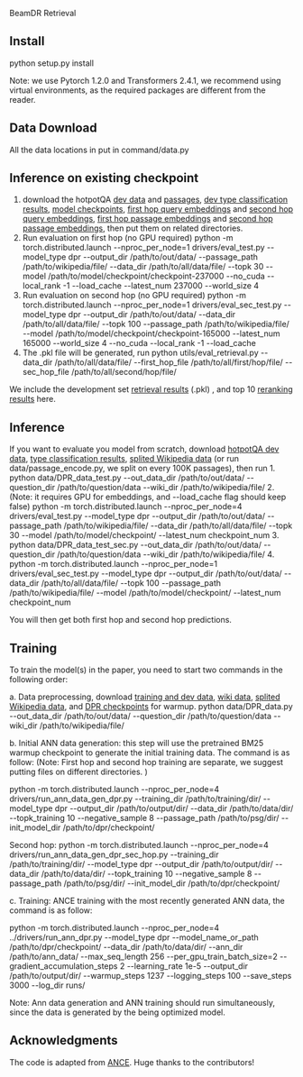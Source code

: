 

BeamDR Retrieval

## Install

python setup.py install

Note: we use Pytorch 1.2.0 and Transformers 2.4.1, we recommend using virtual environments, as the required packages are different from the reader. 


## Data Download
All the data locations in put in command/data.py

## Inference on existing checkpoint

1. download the hotpotQA [dev data](https://www.dropbox.com/s/qrr15hgnw2uta15/eval_data.tar.gz?dl=0) and [passages](https://www.dropbox.com/s/q37b3cuaom0pq5k/ori_data.tar.gz?dl=0), [dev type classification results](https://www.dropbox.com/s/5o6x54bg6js39uk/dev_type_results.pkl?dl=0), [model checkpoints](https://www.dropbox.com/s/w9y50yiqnvie148/beamdr_checkpoint.tar.gz?dl=0), [first hop query embeddings](https://www.dropbox.com/s/p9yvyish12jqtat/first_dev_query_embs.tar.gz?dl=0) and [second hop query embeddings](https://www.dropbox.com/s/9c30od4pwiznrbb/sec_dev_query_embs.tar.gz?dl=0), [first hop passage embeddings](https://www.dropbox.com/s/mx5xe06d64gkrdn/first_hop_passage.tar.gz?dl=0) and [second hop passage embeddings](https://www.dropbox.com/s/c37l0nwnvbla3vt/sec_hop_passage.tar.gz?dl=0), then put them on related directories. 
2. Run evaluation on first hop (no GPU required)
        python -m torch.distributed.launch --nproc_per_node=1 drivers/eval_test.py --model_type dpr --output_dir /path/to/out/data/  --passage_path /path/to/wikipedia/file/ --data_dir /path/to/all/data/file/ --topk 30 --model /path/to/model/checkpoint/checkpoint-237000 --no_cuda --local_rank -1 --load_cache --latest_num 237000 --world_size 4
3. Run evaluation on second hop (no GPU required)
        python -m torch.distributed.launch --nproc_per_node=1 drivers/eval_sec_test.py  --model_type dpr --output_dir /path/to/out/data/ --data_dir /path/to/all/data/file/ --topk 100  --passage_path /path/to/wikipedia/file/ --model /path/to/model/checkpoint/checkpoint-165000 --latest_num 165000 --world_size 4 --no_cuda --local_rank -1 --load_cache
4. The .pkl file will be generated, run 
        python utils/eval_retrieval.py --data_dir /path/to/all/data/file/ --first_hop_file /path/to/all/first/hop/file/ --sec_hop_file /path/to/all/second/hop/file/

We include the development set [retrieval results](https://www.dropbox.com/s/78ob16em28ayc82/dev_retrieval_results.tar.gz?dl=0) (.pkl) , and top 10 [reranking results](https://www.dropbox.com/s/dd4yx2ten03gffp/dev_rerank_top10.pkl?dl=0) here. 

## Inference 

If you want to evaluate you model from scratch, download [hotpotQA dev data](https://www.dropbox.com/s/q37b3cuaom0pq5k/ori_data.tar.gz?dl=0), [type classification results](https://www.dropbox.com/s/5o6x54bg6js39uk/dev_type_results.pkl?dl=0), [splited Wikipedia data](https://www.dropbox.com/s/88gllfnt8xmuwo7/passages.zip?dl=0) (or run data/passage_encode.py, we split on every 100K passages), then run 
        1. python data/DPR_data_test.py --out_data_dir /path/to/out/data/ --question_dir /path/to/question/data --wiki_dir /path/to/wikipedia/file/
        2. (Note: it requires GPU for embeddings, and --load_cache flag should keep false) python -m torch.distributed.launch --nproc_per_node=4 drivers/eval_test.py --model_type dpr --output_dir /path/to/out/data/  --passage_path /path/to/wikipedia/file/ --data_dir /path/to/all/data/file/ --topk 30 --model /path/to/model/checkpoint/  --latest_num checkpoint_num 
        3. python data/DPR_data_test_sec.py --out_data_dir /path/to/out/data/ --question_dir /path/to/question/data --wiki_dir /path/to/wikipedia/file/
        4. python -m torch.distributed.launch --nproc_per_node=1 drivers/eval_sec_test.py  --model_type dpr --output_dir /path/to/out/data/ --data_dir /path/to/all/data/file/ --topk 100  --passage_path /path/to/wikipedia/file/ --model /path/to/model/checkpoint/ --latest_num checkpoint_num 

You will then get both first hop and second hop predictions.


## Training

To train the model(s) in the paper, you need to start two commands in the following order:


a. Data preprocessing, download [training and dev data](https://www.dropbox.com/s/2szpsy49qrb257d/training_data.tar.gz?dl=0), [wiki data](https://www.dropbox.com/s/q37b3cuaom0pq5k/ori_data.tar.gz?dl=0), [splited Wikipedia data](https://www.dropbox.com/s/88gllfnt8xmuwo7/passages.zip?dl=0), and [DPR checkpoints](https://www.dropbox.com/s/rqpelr1v54ltedy/dpr_checkpoint.tar.gz?dl=0) for warmup. 
python data/DPR_data.py --out_data_dir /path/to/out/data/ --question_dir /path/to/question/data --wiki_dir /path/to/wikipedia/file/

b. Initial ANN data generation: this step will use the pretrained BM25 warmup checkpoint to generate the initial training data. The command is as follow: (Note: First hop and second hop training are separate, we suggest putting files on different directories. )

python -m torch.distributed.launch --nproc_per_node=4 drivers/run_ann_data_gen_dpr.py --training_dir /path/to/training/dir/  --model_type dpr --output_dir /path/to/output/dir/  --data_dir /path/to/data/dir/ --topk_training 10 --negative_sample 8 --passage_path /path/to/psg/dir/  --init_model_dir /path/to/dpr/checkpoint/

Second hop:
python -m torch.distributed.launch --nproc_per_node=4 drivers/run_ann_data_gen_dpr_sec_hop.py --training_dir /path/to/training/dir/  --model_type dpr --output_dir /path/to/output/dir/  --data_dir /path/to/data/dir/ --topk_training 10 --negative_sample 8 --passage_path /path/to/psg/dir/  --init_model_dir /path/to/dpr/checkpoint/


c. Training: ANCE training with the most recently generated ANN data, the command is as follow:

python -m torch.distributed.launch --nproc_per_node=4 ../drivers/run_ann_dpr.py --model_type dpr --model_name_or_path /path/to/dpr/checkpoint/   --data_dir /path/to/data/dir/ --ann_dir /path/to/ann_data/ --max_seq_length 256 --per_gpu_train_batch_size=2 --gradient_accumulation_steps 2 --learning_rate 1e-5 --output_dir /path/to/output/dir/ --warmup_steps 1237 --logging_steps 100 --save_steps 3000 --log_dir runs/ 

Note: Ann data generation and ANN training should run simultaneously, since the data is generated by the being optimized model.
		
## Acknowledgments

The code is adapted from [ANCE](https://github.com/microsoft/ANCE). Huge thanks to the contributors!
